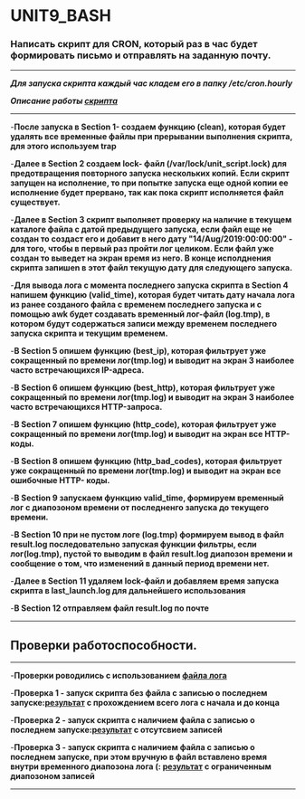 # UNIT9_BASH

### Написать скрипт для CRON, который раз в час будет формировать письмо и отправлять на заданную почту.
___
***Для запуска скрипта каждый час кладем его в папку /etc/cron.hourly***

***Описание работы [скрипта](https://github.com/ChurikovAnatolii/UNIT9_BASH/blob/main/unit_script.sh)***
___


-**После запуска в Section 1- создаем функцию (clean), которая будет удалять все временные файлы при прерывании выполнения скрипта, для этого используем trap**

-**Далее в Section 2 создаем lock- файл (/var/lock/unit_script.lock) для предотвращения повторного запуска нескольких копий. Если скрипт запущен на исполнение, то при попытке запуска еще одной копии ее исполнение будет прервано, так как пока скрипт исполняется файл существует.**

-**Далее в Section 3 скрипт выполняет проверку на наличие в текущем каталоге файла с датой предыдущего запуска, если файл еще не создан то создаст его и добавит в него дату "14/Aug/2019:00:00:00" - для того, чтобы в первый раз пройти лог целиком. Если файл уже создан то выведет на экран время из него. В конце исполднения скрипта запишеn в этот файл текущую дату для следующего запуска.**

-**Для вывода лога с момента последнего запуска скрипта в Section 4 напишем функцию (valid_time), которая будет читать дату начала лога из ранее созданого файла с временем последнего запуска и с помощью awk будет создавать временный лог-файл (log.tmp), в котором будут содержаться записи между временем последнего запуска скрипта и текущим временем.**

-**В Section 5 опишем функцию (best_ip), которая фильтрует уже сокращенный по времени лог(tmp.log) и выводит на экран 3 наиболее часто встречающихся IP-адреса.**

-**В Section 6 опишем функцию (best_http), которая фильтрует уже сокращенный по времени лог(tmp.log) и выводит на экран 3 наиболее часто встречающихся HTTP-запроса.**

-**В Section 7 опишем функцию (http_code), которая фильтрует уже сокращенный по времени лог(tmp.log) и выводит на экран  все HTTP- коды.**

-**В Section 8 опишем функцию (http_bad_codes), которая фильтрует уже сокращенный по времени лог(tmp.log) и выводит на экран  все ошибочные HTTP- коды.** 

-**В Section 9 запускаем функцию valid_time, формируем временный лог с диапозоном времени от последненго запуска до текущего времени.**

-**В Section 10 при не пустом логе (log.tmp) формируем вывод в файл result.log последовательно запуская функции фильтры, если лог(log.tmp), пустой то выводим в файл result.log диапозон времени и сообщение о том, что изменений в данный период времени нет.**  

-**Далее в Section 11 удаляем lock-файл и добавляем время запуска скрипта в last_launch.log для дальнейшего использования**

-**В Section 12 отправляем файл result.log по почте**

---

## Проверки работоспособности.

---
-**Проверки роводились с использованием [файла лога](https://github.com/ChurikovAnatolii/UNIT9_BASH/blob/main/access.log)**

-**Проверка 1 - запуск скрипта без файла с записью о последнем запуске:[результат](https://github.com/ChurikovAnatolii/UNIT9_BASH/blob/main/result1.log) с прохождением всего лога с начала и до конца**

-**Проверка 2 - запуск скрипта c наличием файла с записью о последнем запуске:[результат](https://github.com/ChurikovAnatolii/UNIT9_BASH/blob/main/result2.log) с отсутсвием записей**

-**Проверка 3 - запуск скрипта c наличием файла с записью о последнем запуске, при этом вручную в файл вставлено время внутри временного диапозона лога (: [результат](https://github.com/ChurikovAnatolii/UNIT9_BASH/blob/main/result3.log) с ограниченным диапозоном записей**

---